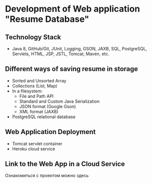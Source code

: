 # Development of Web application "Resume Database"
## Technology Stack
  -  Java 8, GitHub/Git, JUnit, Logging, GSON, JAXB, SQL, PostgreSQL, Servlets, HTML, JSP, JSTL, Tomcat, Maven, etc. 
## Different ways of saving resume in storage
   -  Sorted and Unsorted Array
   -  Collections (List, Map)
   -  In a filesystem:
      - File and Path API
      - Standard and Custom Java Serialization
      - JSON format (Google Gson)
	  - XML format (JAXB)
   -  PostgreSQL relational database
## Web Application Deployment
   - Tomcat servlet container
   - Heroku cloud service
## Link to the Web App in a Cloud Service
   Ознакомиться с проектом можно здесь
